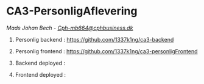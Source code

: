 # <h1> CA3-PersonligAflevering </h1> 

   *Mads Johan Bech - Cph-mb664@cphbusiness.dk* 



1. Personlig backend  :  https://github.com/1337k1ng/ca3-backend
1. Personlig frontend :  https://github.com/1337k1ng/ca3-personligFrontend

1. Backend deployed   : 

1. Frontend deployed  : 
